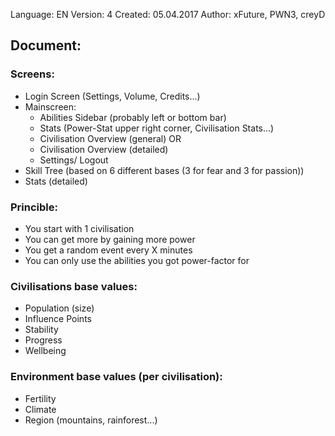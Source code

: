 Language:	EN
Version:	4
Created: 	05.04.2017
Author:		xFuture, PWN3, creyD

## Document:

### Screens:

* Login Screen (Settings, Volume, Credits...)
* Mainscreen:
	* Abilities Sidebar (probably left or bottom bar)
	* Stats (Power-Stat upper right corner, Civilisation Stats...)
	* Civilisation Overview (general) OR
	* Civilisation Overview (detailed)
	* Settings/ Logout
* Skill Tree (based on 6 different bases (3 for fear and 3 for passion))
* Stats (detailed)

### Princible:
* You start with 1 civilisation
* You can get more by gaining more power
* You get a random event every X minutes
* You can only use the abilities you got power-factor for

### Civilisations base values:
* Population (size)
* Influence Points
* Stability
* Progress
* Wellbeing

### Environment base values (per civilisation):
* Fertility
* Climate
* Region (mountains, rainforest...)